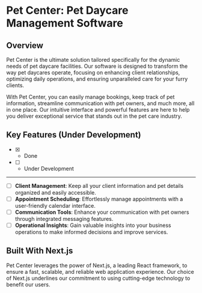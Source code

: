 # Pet Center: Pet Daycare Management Software

## Overview

Pet Center is the ultimate solution tailored specifically for the dynamic needs of pet daycare facilities. Our software is designed to transform the way pet daycares operate, focusing on enhancing client relationships, optimizing daily operations, and ensuring unparalleled care for your furry clients.

With Pet Center, you can easily manage bookings, keep track of pet information, streamline communication with pet owners, and much more, all in one place. Our intuitive interface and powerful features are here to help you deliver exceptional service that stands out in the pet care industry.

## Key Features (Under Development)

- [x] - Done
- [ ] - Under Development

---

- [ ] **Client Management**: Keep all your client information and pet details organized and easily accessible.
- [ ] **Appointment Scheduling**: Effortlessly manage appointments with a user-friendly calendar interface.
- [ ] **Communication Tools**: Enhance your communication with pet owners through integrated messaging features.
- [ ] **Operational Insights**: Gain valuable insights into your business operations to make informed decisions and improve services.

## Built With Next.js

Pet Center leverages the power of Next.js, a leading React framework, to ensure a fast, scalable, and reliable web application experience. Our choice of Next.js underlines our commitment to using cutting-edge technology to benefit our users.
